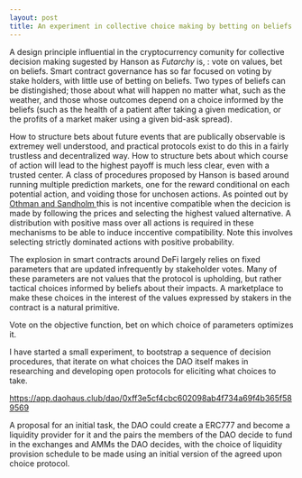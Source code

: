 ```yaml
---
layout: post
title: An experiment in collective choice making by betting on beliefs. 
---
```





A design principle influential in the cryptocurrency comunity for collective decision making sugested by Hanson as _Futarchy_ is, : vote on values, bet on beliefs.
Smart contract governance has so far focused on voting by stake holders, with little use of betting on beliefs.
Two types of beliefs can be distingished; those about what will happen no matter what, such as the weather, and those whose outcomes depend on a choice informed by the beliefs (such as the health of a patient after taking a given medication, or the profits of a market maker using a given bid-ask spread). 

How to structure bets about future events that are publically observable is extremey well understood, and practical protocols exist to do this in a fairly trustless and decentralized way.
How to structure bets about which course of action will lead to the highest payoff is much less clear, even with a trusted center. A class of procedures proposed by Hanson is based around running multiple  prediction markets, one for the reward conditional on each potential action, and voiding those for unchosen actions. As pointed out by [Othman and Sandholm ](https://www.cs.cmu.edu/~sandholm/decision%20rules%20and%20decision%20markets.AAMAS10.pdf) this is not incentive compatible when the decicion is made by following the prices and selecting the highest valued alternative. A distribution with positive mass over all actions is required in these mechanisms to be able to induce inccentive compatibility. Note this involves selecting strictly dominated actions with positive probability. 

The explosion in smart contracts around DeFi largely relies on fixed parameters that are updated infrequently by stakeholder votes. Many of these parameters are not values that the protocol is upholding, but rather tactical choices informed by beliefs about their impacts. A marketplace to make these choices in the interest of the values expressed by stakers in the contract is a natural primitive. 

Vote on the objective function, bet on which choice of parameters optimizes it. 

I have started a small experiment, to bootstrap a sequence of decision procedures, that iterate on what choices the DAO itself makes in researching and developing open protocols for eliciting what choices to take.

<https://app.daohaus.club/dao/0xff3e5cf4cbc602098ab4f734a69f4b365f589569>

A proposal for an initial task, the DAO could create a ERC777 and become a liquidity provider for it and the pairs the members of the DAO decide to fund in the exchanges and AMMs the DAO decides, with the choice of liquidity provision schedule to be made using an initial version of the agreed upon choice protocol. 
